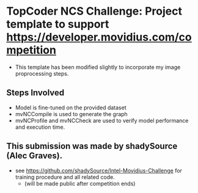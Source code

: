 # TopCoder NCS Challenge: Project template to support https://developer.movidius.com/competition

* This template has been modified slightly to incorporate my image proprocessing steps.

## Steps Involved
* Model is fine-tuned on the provided dataset
* mvNCCompile is used to generate the graph
* mvNCProfile and mvNCCheck are used to verify model performance and execution time.

## This submission was made by shadySource (Alec Graves).
* see https://github.com/shadySource/Intel-Movidius-Challenge for training procedure and all related code.
    * (will be made public after competition ends)



